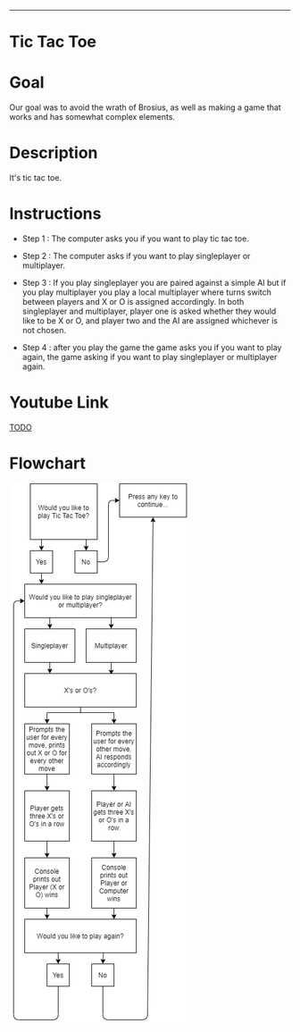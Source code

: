 <hr>

# Tic Tac Toe

</hr>

# Goal

Our goal was to avoid the wrath of Brosius, as well as making a game that works and has somewhat complex elements.

# Description

It's tic tac toe.

# Instructions

* Step 1 :  The computer asks you if you want to play tic tac toe.

* Step 2 : The computer asks if you want to play singleplayer or multiplayer.

* Step 3 : If you play singleplayer you are paired against a simple AI but if you play multiplayer you play a local multiplayer where turns switch between players and X or O is assigned accordingly. In both singleplayer and multiplayer, player one is asked whether they would like to be X or O, and player two and the AI are assigned whichever is not chosen.

* Step 4 : after you  play the game the game asks you if you want to play again, the game asking if you want to play singleplayer or multiplayer again.

# Youtube Link
<a href = "https://www.youtube.com/watch?v=VBlFHuCzPgY">TODO</a>
# Flowchart
<img src="CSharp Flowchart.png" height = "969" width ="318">
